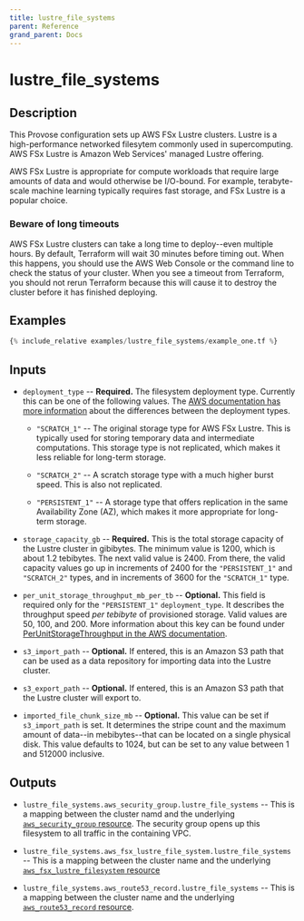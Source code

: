 ```yaml
---
title: lustre_file_systems
parent: Reference
grand_parent: Docs
---
```


# lustre_file_systems

## Description

This Provose configuration sets up AWS FSx Lustre clusters. Lustre is a high-performance networked filesytem commonly used in supercomputing. AWS FSx Lustre is Amazon Web Services' managed Lustre offering.

AWS FSx Lustre is appropriate for compute workloads that require large amounts of data and would otherwise be I/O-bound. For example, terabyte-scale machine learning typically requires fast storage, and FSx Lustre is a popular choice.

### Beware of long timeouts

AWS FSx Lustre clusters can take a long time to deploy--even multiple hours. By default, Terraform will wait 30 minutes before timing out. When this happens, you should use the AWS Web Console or the command line to check the status of your cluster. When you see a timeout from Terraform, you should not rerun Terraform because this will cause it to destroy the cluster before it has finished deploying.

## Examples

```terraform
{% include_relative examples/lustre_file_systems/example_one.tf %}
```

## Inputs

- `deployment_type` -- **Required.** The filesystem deployment type. Currently this can be one of the following values. The [AWS documentation has more information](https://aws.amazon.com/blogs/aws/amazon-fsx-for-lustre-persistent-storage/) about the differences between the deployment types.

  - `"SCRATCH_1"` -- The original storage type for AWS FSx Lustre. This is typically used for storing temporary data and intermediate computations. This storage type is not replicated, which makes it less reliable for long-term storage.

  - `"SCRATCH_2"` -- A scratch storage type with a much higher burst speed. This is also not replicated.

  - `"PERSISTENT_1"` -- A storage type that offers replication in the same Availability Zone (AZ), which makes it more appropriate for long-term storage.

- `storage_capacity_gb` -- **Required.** This is the total storage capacity of the Lustre cluster in gibibytes. The minimum value is 1200, which is about 1.2 tebibytes. The next valid value is 2400. From there, the valid capacity values go up in increments of 2400 for the `"PERSISTENT_1"` and `"SCRATCH_2"` types, and in increments of 3600 for the `"SCRATCH_1"` type.

- `per_unit_storage_throughput_mb_per_tb` -- **Optional.** This field is required only for the `"PERSISTENT_1"` `deployment_type`. It describes the throughput speed _per tebibyte_ of provisioned storage. Valid values are 50, 100, and 200. More information about this key can be found under [PerUnitStorageThroughput in the AWS documentation](https://docs.aws.amazon.com/fsx/latest/APIReference/API_CreateFileSystemLustreConfiguration.html).

- `s3_import_path` -- **Optional.** If entered, this is an Amazon S3 path that can be used as a data repository for importing data into the Lustre cluster.

- `s3_export_path` -- **Optional.** If entered, this is an Amazon S3 path that the Lustre cluster will export to.

- `imported_file_chunk_size_mb` -- **Optional.** This value can be set if `s3_import_path` is set. It determines the stripe count and the maximum amount of data--in mebibytes--that can be located on a single physical disk. This value defaults to 1024, but can be set to any value between 1 and 512000 inclusive.

## Outputs

- `lustre_file_systems.aws_security_group.lustre_file_systems` -- This is a mapping between the cluster namd and the underlying [`aws_security_group` resource](https://registry.terraform.io/providers/hashicorp/aws/3.0.0/docs/resources/security_group). The security group opens up this filesystem to all traffic in the containing VPC.

- `lustre_file_systems.aws_fsx_lustre_file_system.lustre_file_systems` -- This is a mapping between the cluster name and the underlying [`aws_fsx_lustre_filesystem` resource](https://registry.terraform.io/providers/hashicorp/aws/3.0.0/docs/resources/fsx_lustre_file_system)

- `lustre_file_systems.aws_route53_record.lustre_file_systems` -- This is a mapping between the cluster name and the underlying [`aws_route53_record` resource](https://registry.terraform.io/providers/hashicorp/aws/3.0.0/docs/resources/route53_record).
